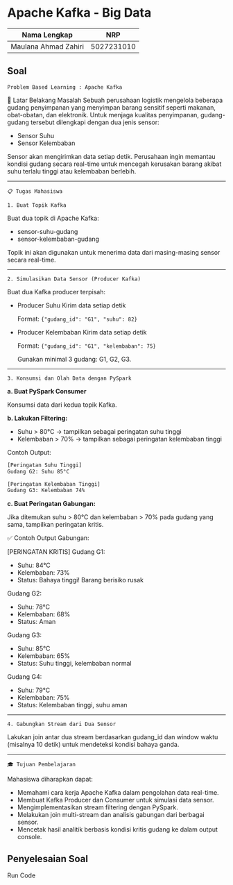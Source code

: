 # Apache Kafka - Big Data

| Nama Lengkap         | NRP        |
| -------------------- | ---------- |
| Maulana Ahmad Zahiri | 5027231010 |

## Soal

`Problem Based Learning : Apache Kafka`

🎯 Latar Belakang Masalah
Sebuah perusahaan logistik mengelola beberapa gudang penyimpanan yang menyimpan barang sensitif seperti makanan, obat-obatan, dan elektronik. Untuk menjaga kualitas penyimpanan, gudang-gudang tersebut dilengkapi dengan dua jenis sensor:

- Sensor Suhu
- Sensor Kelembaban

Sensor akan mengirimkan data setiap detik. Perusahaan ingin memantau kondisi gudang secara real-time untuk mencegah kerusakan barang akibat suhu terlalu tinggi atau kelembaban berlebih.

---

`📋 Tugas Mahasiswa`

`1. Buat Topik Kafka`

Buat dua topik di Apache Kafka:

- sensor-suhu-gudang
- sensor-kelembaban-gudang

Topik ini akan digunakan untuk menerima data dari masing-masing sensor secara real-time.

---

`2. Simulasikan Data Sensor (Producer Kafka)`

Buat dua Kafka producer terpisah:

- Producer Suhu
  Kirim data setiap detik

  Format: `{"gudang_id": "G1", "suhu": 82}`

- Producer Kelembaban
  Kirim data setiap detik

  Format: `{"gudang_id": "G1", "kelembaban": 75}`

  Gunakan minimal 3 gudang: G1, G2, G3.

---

`3. Konsumsi dan Olah Data dengan PySpark`

**a. Buat PySpark Consumer**

Konsumsi data dari kedua topik Kafka.

**b. Lakukan Filtering:**

- Suhu > 80°C → tampilkan sebagai peringatan suhu tinggi
- Kelembaban > 70% → tampilkan sebagai peringatan kelembaban tinggi

Contoh Output:

```bash
[Peringatan Suhu Tinggi]
Gudang G2: Suhu 85°C
```

```bash
[Peringatan Kelembaban Tinggi]
Gudang G3: Kelembaban 74%
```

**c. Buat Peringatan Gabungan:**

Jika ditemukan suhu > 80°C dan kelembaban > 70% pada gudang yang sama, tampilkan peringatan kritis.

✅ Contoh Output Gabungan:

[PERINGATAN KRITIS]
Gudang G1:

- Suhu: 84°C
- Kelembaban: 73%
- Status: Bahaya tinggi! Barang berisiko rusak

Gudang G2:

- Suhu: 78°C
- Kelembaban: 68%
- Status: Aman

Gudang G3:

- Suhu: 85°C
- Kelembaban: 65%
- Status: Suhu tinggi, kelembaban normal

Gudang G4:

- Suhu: 79°C
- Kelembaban: 75%
- Status: Kelembaban tinggi, suhu aman

---

`4. Gabungkan Stream dari Dua Sensor`

Lakukan join antar dua stream berdasarkan gudang_id dan window waktu (misalnya 10 detik) untuk mendeteksi kondisi bahaya ganda.

---

`🎓 Tujuan Pembelajaran`

Mahasiswa diharapkan dapat:

- Memahami cara kerja Apache Kafka dalam pengolahan data real-time.
- Membuat Kafka Producer dan Consumer untuk simulasi data sensor.
- Mengimplementasikan stream filtering dengan PySpark.
- Melakukan join multi-stream dan analisis gabungan dari berbagai sensor.
- Mencetak hasil analitik berbasis kondisi kritis gudang ke dalam output console.

## Penyelesaian Soal

Run Code

```bash

```
